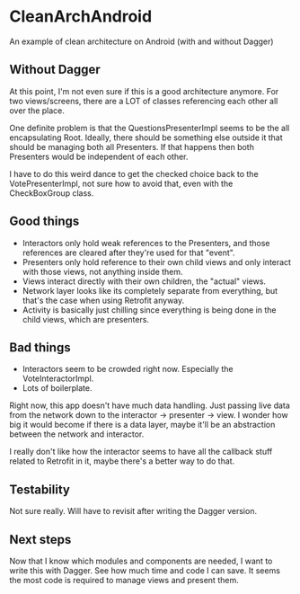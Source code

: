 # CleanArchAndroid
An example of clean architecture on Android (with and without Dagger)


Without Dagger
----

At this point, I'm not even sure if this is a good architecture anymore.
For two views/screens, there are a LOT of classes referencing each other all over the place.

One definite problem is that the QuestionsPresenterImpl seems to be the all encapsulating Root. Ideally, there should be something else outside it that should be managing both all Presenters. If that happens then both Presenters would be independent of each other.

I have to do this weird dance to get the checked choice back to the VotePresenterImpl, not sure how to avoid that, even with the CheckBoxGroup class.


Good things
---
- Interactors only hold weak references to the Presenters, and those references are cleared after they're used for that "event".
- Presenters only hold reference to their own child views and only interact with those views, not anything inside them.
- Views interact directly with their own children, the "actual" views.
- Network layer looks like its completely separate from everything, but that's the case when using Retrofit anyway.
- Activity is basically just chilling since everything is being done in the child views, which are presenters.

Bad things
----
- Interactors seem to be crowded right now. Especially the VoteInteractorImpl.
- Lots of boilerplate.

Right now, this app doesn't have much data handling. Just passing live data from the network down to the interactor -> presenter -> view. I wonder how big it would become if there is a data layer, maybe it'll be an abstraction between the network and interactor.

I really don't like how the interactor seems to have all the callback stuff related to Retrofit in it, maybe there's a better way to do that.


Testability
-----
Not sure really. Will have to revisit after writing the Dagger version.


Next steps
-----
Now that I know which modules and components are needed, I want to write this with Dagger. See how much time and code I can save. It seems the most code is required to manage views and present them.